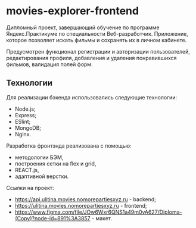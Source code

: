 # movies-explorer-frontend
Дипломный проект, завершающий обучение по программе Яндекс.Практикуме по специальности Веб-разработчик.
Приложение, которое позволяет искать фильмы и сохранять их в личном кабинете.

Предусмотрен функционал регистрации и авторизации пользователей, 
редактирования профиля, добавления и удаления понравившихся фильмов, валидация полей форм.

## Технологии 
Для реализации бэкенда использовались следующие технологии:
- Node.js;
- Express;
- ESlint;
- MongoDB;
- Nginx.

Разработка фронтэнда реализована с помощью:
- методологии БЭМ,
- построения сетки на flex и grid,
- REACT.js,
- адаптивной верстки.

Ссылки на проект: 
- https://api.ulitina.movies.nomorepartiesxyz.ru - backend;
- https://ulitina.movies.nomorepartiesxyz.ru - frontend;
- https://www.figma.com/file/JOw6Wxr6QNS1a49m0vA627/Diploma-(Copy)?node-id=891%3A3857 - макет.